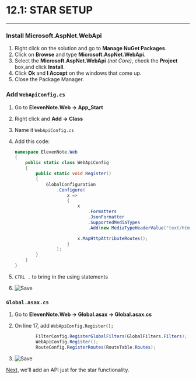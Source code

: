 # 12.1: STAR SETUP
---
### Install **Microsoft.AspNet.WebApi**
1. Right click on the solution and go to **Manage NuGet Packages**.
2. Click on **Browse** and type **Microsoft.AspNet.WebApi**.
3. Select the **Microsoft.AspNet.WebApi** *(not Core)*, check the **Project** box,and click **Install**.
4. Click **Ok** and **I Accept** on the windows that come up.
5. Close the Package Manager.

### Add `WebApiConfig.cs`
1. Go to **ElevenNote.Web -> App_Start**
2. Right click and **Add -> Class**
3. Name it `WebApiConfig.cs`
4. Add this code:

    ```cs
    namespace ElevenNote.Web
    {
        public static class WebApiConfig
        {
            public static void Register()
            {
                GlobalConfiguration
                    .Configure(
                        x =>
                        {
                            x
                                .Formatters
                                .JsonFormatter
                                .SupportedMediaTypes
                                .Add(new MediaTypeHeaderValue("text/html"));

                            x.MapHttpAttributeRoutes();
                        }
                    );
            }
        }
    }
    ```
5. `CTRL .` to bring in the using statements
6. ![Save](/assets/font-awesome-save.png)

### `Global.asax.cs`
1. Go to **ElevenNote.Web -> Global.asax -> Global.asax.cs**
2. On line 17, add `WebApiConfig.Register();`

    ```cs
            FilterConfig.RegisterGlobalFilters(GlobalFilters.Filters);
            WebApiConfig.Register();
            RouteConfig.RegisterRoutes(RouteTable.Routes);
    ```
3. ![Save](/assets/font-awesome-save.png)

[Next,](12.2-StarApi.md) we'll add an API just for the star functionality. 